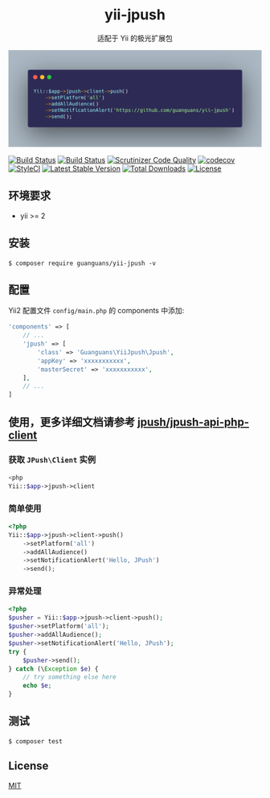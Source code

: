 <h1 align="center">yii-jpush</h1>

<p align="center">适配于 Yii 的极光扩展包</p>

<p align="center"><img src="./docs/usage.png"></p>

[![Build Status](https://travis-ci.org/guanguans/yii-jpush.svg?branch=master)](https://travis-ci.org/guanguans/yii-jpush)
[![Build Status](https://scrutinizer-ci.com/g/guanguans/yii-jpush/badges/build.png?b=master)](https://scrutinizer-ci.com/g/guanguans/yii-jpush/build-status/master)
[![Scrutinizer Code Quality](https://scrutinizer-ci.com/g/guanguans/yii-jpush/badges/quality-score.png?b=master)](https://scrutinizer-ci.com/g/guanguans/yii-jpush/?branch=master)
[![codecov](https://codecov.io/gh/guanguans/yii-jpush/branch/master/graph/badge.svg)](https://codecov.io/gh/guanguans/yii-jpush)
[![StyleCI](https://github.styleci.io/repos/258963285/shield?branch=master)](https://github.styleci.io/repos/258963285)
[![Latest Stable Version](https://poser.pugx.org/guanguans/yii-jpush/v/stable)](https://packagist.org/packages/guanguans/yii-jpush)
[![Total Downloads](https://poser.pugx.org/guanguans/yii-jpush/downloads)](https://packagist.org/packages/guanguans/yii-jpush)
[![License](https://poser.pugx.org/guanguans/yii-jpush/license)](https://packagist.org/packages/guanguans/yii-jpush)

## 环境要求

* yii >= 2

## 安装

``` shell
$ composer require guanguans/yii-jpush -v
```

## 配置

Yii2 配置文件 `config/main.php` 的 components 中添加:

``` php
'components' => [
	// ...
	'jpush' => [
        'class' => 'Guanguans\YiiJpush\Jpush',
        'appKey' => 'xxxxxxxxxxx',
        'masterSecret' => 'xxxxxxxxxxx',
    ],
	// ...
]
```

## 使用，更多详细文档请参考 [jpush/jpush-api-php-client](https://github.com/jpush/jpush-api-php-client)

### 获取 `JPush\Client` 实例

``` php
<php
Yii::$app->jpush->client
```

### 简单使用

``` php
<?php
Yii::$app->jpush->client->push()
    ->setPlatform('all')
    ->addAllAudience()
    ->setNotificationAlert('Hello, JPush')
    ->send();
```

### 异常处理

``` php
<?php
$pusher = Yii::$app->jpush->client->push();
$pusher->setPlatform('all');
$pusher->addAllAudience();
$pusher->setNotificationAlert('Hello, JPush');
try {
    $pusher->send();
} catch (\Exception $e) {
    // try something else here
    echo $e;
}
```

## 测试

``` shell
$ composer test
```

## License

[MIT](LICENSE)